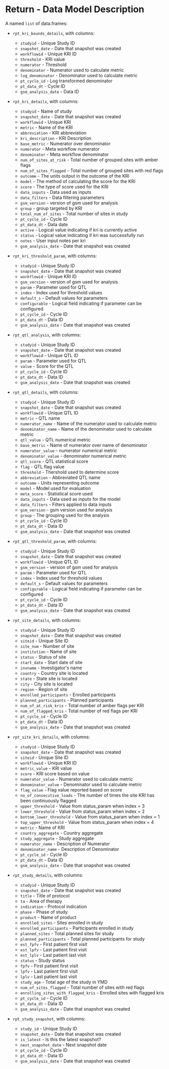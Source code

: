 # Return - Data Model Description

A named `list` of data.frames:

- `rpt_kri_bounds_details`, with columns: 

   - `studyid` - Unique Study ID
   - `snapshot_date` - Date that snapshot was created
   - `workflowid` - Unique KRI ID
   - `threshold` - KRI value
   - `numerator` - Threshold
   - `denominator` - Numerator used to calculate metric
   - `log_denominator` - Denominator used to calculate metric
   - `pt_cycle_id` - Log transformed denominator
   - `pt_data_dt` - Cycle ID
   - `gsm_analysis_date` - Data ID

- `rpt_kri_details`, with columns:

   - `studyid` - Name of study
   - `snapshot_date` - Date that snapshot was created
   - `workflowid` - Unique KRI
   - `metric` - Name of the KRI
   - `abbreviation` - KRI abbreviation
   - `kri_description` - KRI Description
   - `base_metric` - Numerator over denominator
   - `numerator` - Meta workflow numerator
   - `denominator` - Meta workflow denominator
   - `num_of_sites_at_risk` - Total number of grouped sites with amber flags
   - `num_of_sites_flagged` - Total number of grouped sites with red flags
   - `outcome` - The units output in the outcome of the KRI
   - `model` - The method of calculating the score for the KRI
   - `score` - The type of score used for the KRI
   - `data_inputs` - Data used as inputs
   - `data_filters` - Data filtering parameters
   - `gsm_version` - version of gsm used for analysis
   - `group` - group targeted by KRI
   - `total_num_of_sites` - Total number of sites in study
   - `pt_cycle_id` - Cycle ID
   - `pt_data_dt` - Data date
   - `active` - Logical value indicating if kri is currently active
   - `status` - Logical value indicating if kri was successfully run
   - `notes` - User input notes per kri
   - `gsm_analysis_date` - Date that snapshot was created

- `rpt_kri_threshold_param`, with columns:

   - `studyid` - Unique Study ID
   - `snapshot_date` - Date that snapshot was created
   - `workflowid` - Unique KRI ID
   - `gsm_version` - version of gsm used for analysis
   - `param` - Parameter used for QTL
   - `index` - Index used for threshold values
   - `default_s` - Default values for parameters
   - `configurable` - Logical field indicating if parameter can be configured
   - `pt_cycle_id` - Cycle ID
   - `pt_data_dt` - Data ID
   - `gsm_analysis_date` - Date that snapshot was created

- `rpt_qtl_analysis`, with columns:

   - `studyid` - Unique Study ID
   - `snapshot_date` - Date that snapshot was created
   - `workflowid` - Unique QTL ID
   - `param` - Parameter used for QTL
   - `value` - Score for the QTL
   - `pt_cycle_id` - Cycle ID
   - `pt_data_dt` - Data ID
   - `gsm_analysis_date` - Date that snapshot was created

- `rpt_qtl_details`, with columns:

   - `studyid` - Unique Study ID
   - `snapshot_date` - Date that snapshot was created
   - `workflowid` - Unique QTL ID
   - `metric` - QTL name
   - `numerator_name` - Name of the numerator used to calculate metric
   - `denominator_name` - Name of the denominator used to calculate metric
   - `qtl_value` - QTL numerical metric
   - `base_metric` - Name of numerator over name of denominator
   - `numerator_value` - numerator numerical metric
   - `denominator_value` - denominator numerical metric
   - `qtl_score` - QTL statistical score
   - `flag` - QTL flag value
   - `threshold` - Thershold used to determine score
   - `abbreviation` - Abbreviated QTL name
   - `outcome` - Units representing outcome
   - `model` - Model used for evaluation
   - `meta_score` - Statistical score used
   - `data_inputs` - Data used as inputs for the model
   - `data_filters` - Filters applied to data inputs
   - `gsm_version` - gsm version used for analysis
   - `group` - The grouping used for the analysis
   - `pt_cycle_id` - Cycle ID
   - `pt_data_dt` - Data ID
   - `gsm_analysis_date` - Date that snapshot was created

- `rpt_qtl_threshold_param`, with columns:

   - `studyid` - Unique Study ID
   - `snapshot_date` - Date that snapshot was created
   - `workflowid` - Unique QTL ID
   - `gsm_version` - version of gsm used for analysis
   - `param` - Parameter used for QTL
   - `index` - Index used for threshold values
   - `default_s` - Default values for parameters
   - `configurable` - Logical field indicating if parameter can be configured
   - `pt_cycle_id` - Cycle ID
   - `pt_data_dt` - Data ID
   - `gsm_analysis_date` - Date that snapshot was created

- `rpt_site_details`, with columns:

   - `studyid` - Unique Study ID
   - `snapshot_date` - Date that snapshot was created
   - `siteid` - Unique Site ID
   - `site_num` - Number of site
   - `institution` - Name of site
   - `status` - Status of site
   - `start_date` - Start date of site
   - `invname` - Investigator's name
   - `country` - Country site is located
   - `state` - State site is located
   - `city` - City site is located
   - `region` - Region of site
   - `enrolled_participants` - Enrolled participants
   - `planned_participants` - Planned participants
   - `num_of_at_risk_kris` - Total number of amber flags per KRI
   - `num_of_flagged_kris` - Total number of red flags per KRI
   - `pt_cycle_id` - Cycle ID
   - `pt_data_dt` - Data ID
   - `gsm_analysis_date` - Date that snapshot was created

- `rpt_site_kri_details`, with columns:

   - `studyid` - Unique Study ID
   - `snapshot_date` - Date that snapshot was created
   - `siteid` - Unique Site ID
   - `workflowid` - Unique KRI ID
   - `metric_value` - KRI value
   - `score` - KRI score based on value
   - `numerator_value` - Numerator used to calculate metric
   - `denominator_value` - Denominator used to calculate metric
   - `flag_value` - Flag value reported based on score
   - `no_of_consecutive_loads` - The number of times the site KRI has been continuously flagged
   - `upper_threshold` - Value from status_param when index = 3
   - `lower_threshold` - Value from status_param when index = 2
   - `bottom_lower_threshold` - Value from status_param when index = 1
   - `top_upper_threshold` - Value from status_param when index = 4
   - `metric` - Name of KRI
   - `country_aggregate` - Country aggregate
   - `study_aggregate` - Study aggregate
   - `numerator_name` - Description of Numerator
   - `denominator_name` - Description of Denominator
   - `pt_cycle_id` - Cycle ID
   - `pt_data_dt` - Data ID
   - `gsm_analysis_date` - Date that snapshot was created

- `rpt_study_details`, with columns:

   - `studyid` - Unique Study ID
   - `snapshot_date` - Date that snapshot was created
   - `title` - Title of protocol
   - `ta` - Area of therapy
   - `indication` - Protocol indication
   - `phase` - Phase of study
   - `product` - Name of product
   - `enrolled_sites` - Sites enrolled in study
   - `enrolled_participants` - Participants enrolled in study
   - `planned_sites` - Total planned sites for study
   - `planned_participants` - Total planned participants for study
   - `est_fpfv` - First patient first visit
   - `est_lpfv` - Last patient first visit
   - `est_lplv` - Last patient last visit
   - `status` - Study status
   - `fpfv` - First patient first visit
   - `lpfv` - Last patient first visit
   - `lplv` - Last patient last visit
   - `study_age` - Total age of the study in YMD
   - `num_of_sites_flagged` - Total number of sites with red flags
   - `enrolling_sites_with_flagged_kris` - Enrolled sites with flagged kris
   - `pt_cycle_id` - Cycle ID
   - `pt_data_dt` - Data ID
   - `gsm_analysis_date` - Date that snapshot was created

- `rpt_study_snapshot`, with columns:

   - `study_id` - Unique Study ID
   - `snapshot_date` - Date that snapshot was created
   - `is_latest` - Is this the latest snapshot?
   - `next_snapshot_date` - Next snapshot date
   - `pt_cycle_id` - Cycle ID
   - `pt_data_dt` - Data ID
   - `gsm_analysis_date` - Date that snapshot was created
